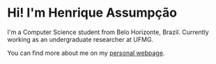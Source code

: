 # Hi! I'm Henrique Assumpção

I'm a Computer Science student from Belo Horizonte, Brazil. Currently working as an undergraduate researcher at UFMG.

You can find more about me on my [personal webpage](https://henriqueassumpcao.github.io/).
